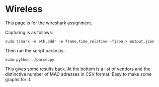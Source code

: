 # Wireless
This page is for the wireshark assignment.

Capturing is as follows:
	
	sudo tshark -e eth.addr -e frame.time_relative -Tjson > output.json


Then run the script parse.py:

	sudo python ./parse.py

This gives some results back. At the bottom is a list of vendors and the distinctive number of MAC adresses in CSV format. Easy to make some graphs for it.
